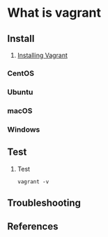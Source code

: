 # What is vagrant

## Install

1. [Installing Vagrant]

### CentOS

### Ubuntu

### macOS

### Windows

## Test

1. Test

    ```console
    vagrant -v
    ```

## Troubleshooting

## References

[Installing Vagrant]: https://www.vagrantup.com/docs/installation/
